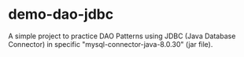 # demo-dao-jdbc

A simple project to practice DAO Patterns using JDBC (Java Database Connector) in specific "mysql-connector-java-8.0.30" (jar file).
